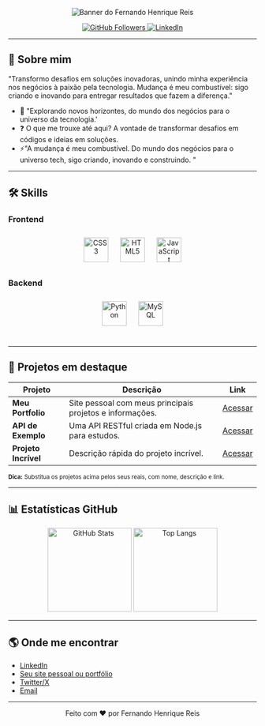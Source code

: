<!-- Banner ou GIF de destaque -->
<p align="center">
  <img src="https://capsule-render.vercel.app/api?type=waving&color=0:2193b0,100:6dd5ed&height=200&section=header&text=Fernando%20Henrique%20Reis&fontSize=40&fontColor=ffffff&animation=fadeIn" alt="Banner do Fernando Henrique Reis"/>
</p>

<p align="center">
  <a href="https://github.com/FernandoHenriqueReis">
    <img src="https://img.shields.io/github/followers/FernandoHenriqueReis?label=GitHub%20Followers&style=social" alt="GitHub Followers"/>
  </a>
  <a href="https://www.linkedin.com/in/seulinkedin">
    <img src="https://img.shields.io/badge/LinkedIn-blue?style=flat-square&logo=linkedin" alt="LinkedIn"/>
  </a>
  <!-- Adicione outros badges se quiser -->
</p>

---

## 👋 Sobre mim

"Transformo desafios em soluções inovadoras, unindo minha experiência nos negócios à paixão pela tecnologia. Mudança é meu combustível: sigo criando e inovando para entregar resultados que fazem a diferença."

- 🔭 "Explorando novos horizontes, do mundo dos negócios para o universo da tecnologia.'  
- ❓ O que me trouxe até aqui? A vontade de transformar desafios em códigos e ideias em soluções.
- ⚡"A mudança é meu combustível. Do mundo dos negócios para o universo tech, sigo criando, inovando e construindo. "


---

## 🛠️ Skills

### Frontend  
<div align="center">  
<a href="https://www.w3schools.com/css/" target="_blank"><img style="margin: 10px" src="https://profilinator.rishav.dev/skills-assets/css3-original-wordmark.svg" alt="CSS3" height="50" /></a>  
<a href="https://en.wikipedia.org/wiki/HTML5" target="_blank"><img style="margin: 10px" src="https://profilinator.rishav.dev/skills-assets/html5-original-wordmark.svg" alt="HTML5" height="50" /></a>  
<a href="https://www.javascript.com/" target="_blank"><img style="margin: 10px" src="https://profilinator.rishav.dev/skills-assets/javascript-original.svg" alt="JavaScript" height="50" /></a>  
</div>

</td><td valign="top" width="33%">



### Backend  
<div align="center">  
<a href="https://www.python.org/" target="_blank"><img style="margin: 10px" src="https://profilinator.rishav.dev/skills-assets/python-original.svg" alt="Python" height="50" /></a>  
<a href="https://www.mysql.com/" target="_blank"><img style="margin: 10px" src="https://profilinator.rishav.dev/skills-assets/mysql-original-wordmark.svg" alt="MySQL" height="50" /></a>  
</div>

</td><td valign="top" width="33%">



</td></tr></table>  

<br/>  

---

## 🚀 Projetos em destaque

| Projeto | Descrição | Link |
|---------|-----------|------|
| **Meu Portfolio** | Site pessoal com meus principais projetos e informações. | [Acessar](https://github.com/FernandoHenriqueReis/portfolio) |
| **API de Exemplo** | Uma API RESTful criada em Node.js para estudos. | [Acessar](https://github.com/FernandoHenriqueReis/api-exemplo) |
| **Projeto Incrível** | Descrição rápida do projeto incrível. | [Acessar](https://github.com/FernandoHenriqueReis/projeto-incrivel) |

<sub>**Dica:** Substitua os projetos acima pelos seus reais, com nome, descrição e link.</sub>

---

## 📊 Estatísticas GitHub

<div align="center">
  <img height="170" src="https://github-readme-stats.vercel.app/api?username=FernandoHenriqueReis&show_icons=true&theme=radical" alt="GitHub Stats"/>
  <img height="170" src="https://github-readme-stats.vercel.app/api/top-langs/?username=FernandoHenriqueReis&layout=compact&theme=radical" alt="Top Langs"/>
</div>

---

## 🌎 Onde me encontrar

- [LinkedIn](https://www.linkedin.com/in/seulinkedin)
- [Seu site pessoal ou portfólio](https://seusite.com)
- [Twitter/X](https://twitter.com/seutwitter)
- [Email](mailto:seuemail@email.com)

---

<p align="center">
  Feito com ❤️ por Fernando Henrique Reis
</p>
